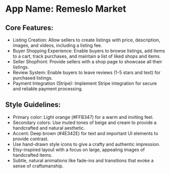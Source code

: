 # **App Name**: Remeslo Market

## Core Features:

- Listing Creation: Allow sellers to create listings with price, description, images, and videos, including a listing fee.
- Buyer Shopping Experience: Enable buyers to browse listings, add items to a cart, track purchases, and maintain a list of liked shops and items.
- Seller Shopfront: Provide sellers with a shop page to showcase all their listings.
- Review System: Enable buyers to leave reviews (1-5 stars and text) for purchased listings.
- Payment Integration (Stripe): Implement Stripe integration for secure and reliable payment processing.

## Style Guidelines:

- Primary color: Light orange (#FFB347) for a warm and inviting feel.
- Secondary colors: Use muted tones of beige and cream to provide a handcrafted and natural aesthetic.
- Accent: Deep brown (#4E342E) for text and important UI elements to provide contrast.
- Use hand-drawn style icons to give a crafty and authentic impression.
- Etsy-inspired layout with a focus on large, appealing images of handcrafted items.
- Subtle, natural animations like fade-ins and transitions that evoke a sense of craftsmanship.